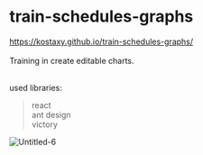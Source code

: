 # train-schedules-graphs
https://kostaxy.github.io/train-schedules-graphs/
<br><br>
Training in create editable charts. 
<br><br>


used libraries:<br />
>react<br />
>ant design<br />
>victory<br />

![Untitled-6](https://user-images.githubusercontent.com/39878949/163268039-dd0b234c-c1cf-48ae-b365-ff5307eed2a0.png)

